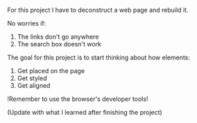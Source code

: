 For this project I have to deconstruct a web page and rebuild it.

No worries if:
1) The links don't go anywhere
2) The search box doesn't work

The goal for this project is to start thinking about how elements:
1) Get placed on the page
2) Get styled
3) Get aligned


!Remember to use the browser's developer tools!


(Update with what I learned after finishing the project)
